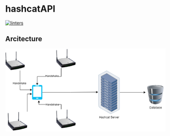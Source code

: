 # hashcatAPI
[![linters](https://github.com/rinamuka/hashcatAPI/actions/workflows/linters.yaml/badge.svg?branch=main)](https://github.com/rinamuka/hashcatAPI/actions/workflows/linters.yaml)
## Arcitecture
![Alt text](./imgs/hashcat.png)
